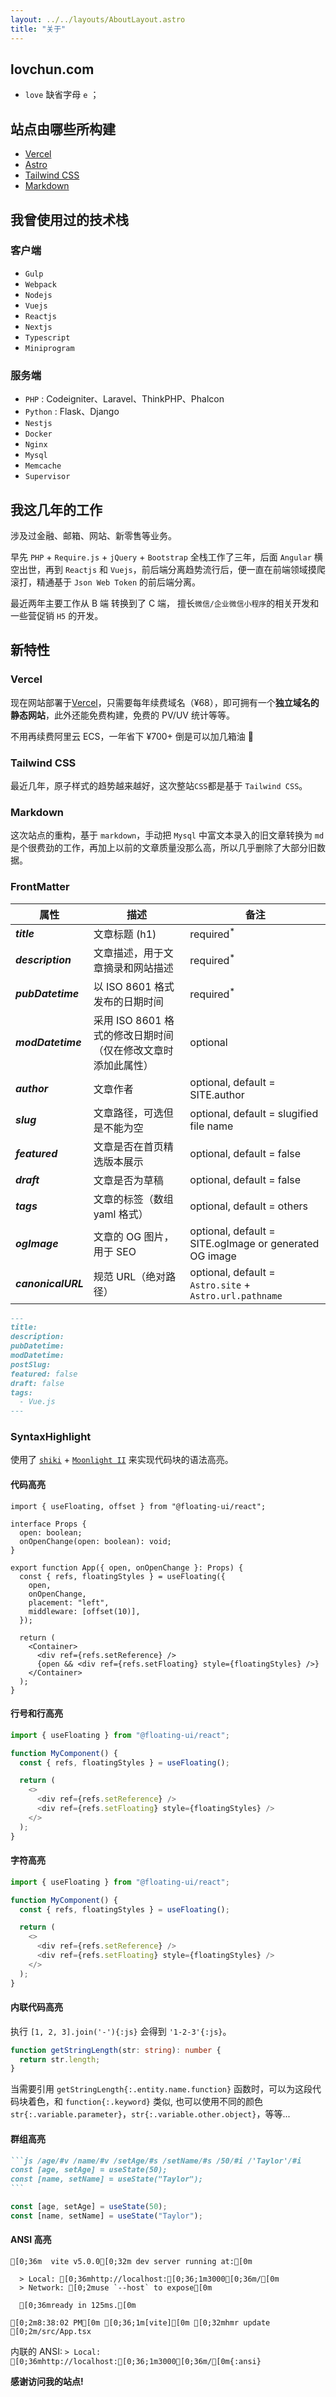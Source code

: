```yaml
---
layout: ../../layouts/AboutLayout.astro
title: "关于"
---
```


## lovchun.com

- `love` 缺省字母 `e` ；

## 站点由哪些所构建

- [Vercel](https://vercel.com)
- [Astro](https://astro.build/)
- [Tailwind CSS](https://tailwindcss.com/)
- [Markdown](https://www.markdownguide.org/)

## 我曾使用过的技术栈

### 客户端

- `Gulp`
- `Webpack`
- `Nodejs`
- `Vuejs`
- `Reactjs`
- `Nextjs`
- `Typescript`
- `Miniprogram`

### 服务端

- `PHP` : Codeigniter、Laravel、ThinkPHP、Phalcon
- `Python` : Flask、Django
- `Nestjs`
- `Docker`
- `Nginx`
- `Mysql`
- `Memcache`
- `Supervisor`

## 我这几年的工作

涉及过金融、邮箱、网站、新零售等业务。

早先 `PHP` + `Require.js` + `jQuery` + `Bootstrap` 全栈工作了三年，后面 `Angular` 横空出世，再到 `Reactjs` 和 `Vuejs`，前后端分离趋势流行后，便一直在前端领域摸爬滚打，精通基于 `Json Web Token` 的前后端分离。

最近两年主要工作从 B 端 转换到了 C 端， 擅长`微信/企业微信小程序`的相关开发和一些营促销 `H5` 的开发。

## 新特性

### Vercel

现在网站部署于[Vercel](https://vercel.com)，只需要每年续费域名（¥68），即可拥有一个**独立域名的静态网站**，此外还能免费构建，免费的 PV/UV 统计等等。

不用再续费阿里云 ECS，一年省下 ¥700+ 倒是可以加几箱油 🎉

### Tailwind CSS

最近几年，原子样式的趋势越来越好，这次整站`CSS`都是基于 `Tailwind CSS`。

### Markdown

这次站点的重构，基于 `markdown`，手动把 `Mysql` 中富文本录入的旧文章转换为 `md` 是个很费劲的工作，再加上以前的文章质量没那么高，所以几乎删除了大部分旧数据。

### FrontMatter

| 属性               | 描述                                                         | 备注                                                    |
| ------------------ | ------------------------------------------------------------ | ------------------------------------------------------- |
| **_title_**        | 文章标题 (h1)                                                | required<sup>\*</sup>                                   |
| **_description_**  | 文章描述，用于文章摘录和网站描述                             | required<sup>\*</sup>                                   |
| **_pubDatetime_**  | 以 ISO 8601 格式发布的日期时间                               | required<sup>\*</sup>                                   |
| **_modDatetime_**  | 采用 ISO 8601 格式的修改日期时间（仅在修改文章时添加此属性） | optional                                                |
| **_author_**       | 文章作者                                                     | optional, default = SITE.author                         |
| **_slug_**         | 文章路径，可选但是不能为空                                   | optional, default = slugified file name                 |
| **_featured_**     | 文章是否在首页精选版本展示                                   | optional, default = false                               |
| **_draft_**        | 文章是否为草稿                                               | optional, default = false                               |
| **_tags_**         | 文章的标签（数组 yaml 格式）                                 | optional, default = others                              |
| **_ogImage_**      | 文章的 OG 图片，用于 SEO                                     | optional, default = SITE.ogImage or generated OG image  |
| **_canonicalURL_** | 规范 URL（绝对路径）                                         | optional, default = `Astro.site` + `Astro.url.pathname` |

```md title="示例"
---
title:
description:
pubDatetime:
modDatetime:
postSlug:
featured: false
draft: false
tags:
  - Vue.js
---
```

### SyntaxHighlight

使用了 [`shiki`](https://github.com/shikijs/shiki) + [`Moonlight II`](https://github.com/atomiks/moonlight-vscode-theme) 来实现代码块的语法高亮。

#### 代码高亮

```tsx
import { useFloating, offset } from "@floating-ui/react";

interface Props {
  open: boolean;
  onOpenChange(open: boolean): void;
}

export function App({ open, onOpenChange }: Props) {
  const { refs, floatingStyles } = useFloating({
    open,
    onOpenChange,
    placement: "left",
    middleware: [offset(10)],
  });

  return (
    <Container>
      <div ref={refs.setReference} />
      {open && <div ref={refs.setFloating} style={floatingStyles} />}
    </Container>
  );
}
```

#### 行号和行高亮

```js {4} showLineNumbers
import { useFloating } from "@floating-ui/react";

function MyComponent() {
  const { refs, floatingStyles } = useFloating();

  return (
    <>
      <div ref={refs.setReference} />
      <div ref={refs.setFloating} style={floatingStyles} />
    </>
  );
}
```

#### 字符高亮

```js /floatingStyles/
import { useFloating } from "@floating-ui/react";

function MyComponent() {
  const { refs, floatingStyles } = useFloating();

  return (
    <>
      <div ref={refs.setReference} />
      <div ref={refs.setFloating} style={floatingStyles} />
    </>
  );
}
```

#### 内联代码高亮

执行 `[1, 2, 3].join('-'){:js}` 会得到 `'1-2-3'{:js}`。

```ts
function getStringLength(str: string): number {
  return str.length;
}
```

当需要引用 `getStringLength{:.entity.name.function}` 函数时，可以为这段代码块着色，和 `function{:.keyword}` 类似, 也可以使用不同的颜色
`str{:.variable.parameter}`，`str{:.variable.other.object}`，等等...

#### 群组高亮

````md
```js /age/#v /name/#v /setAge/#s /setName/#s /50/#i /'Taylor'/#i
const [age, setAge] = useState(50);
const [name, setName] = useState("Taylor");
```
````

```js /age/#v /name/#v /setAge/#s /setName/#s /50/#i /'Taylor'/#i
const [age, setAge] = useState(50);
const [name, setName] = useState("Taylor");
```


#### ANSI 高亮

```ansi
[0;36m  vite v5.0.0[0;32m dev server running at:[0m

  > Local: [0;36mhttp://localhost:[0;36;1m3000[0;36m/[0m
  > Network: [0;2muse `--host` to expose[0m

  [0;36mready in 125ms.[0m

[0;2m8:38:02 PM[0m [0;36;1m[vite][0m [0;32mhmr update [0;2m/src/App.tsx
```

内联的 ANSI: `> Local: [0;36mhttp://localhost:[0;36;1m3000[0;36m/[0m{:ansi}`

**感谢访问我的站点!**

